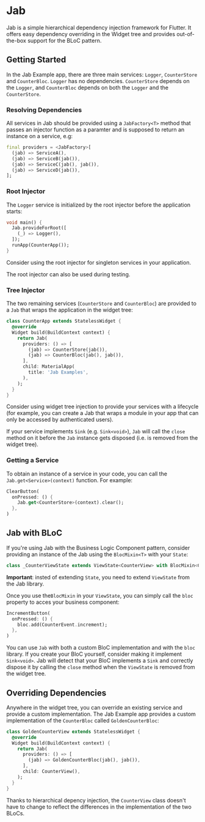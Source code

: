 # Jab

Jab is a simple hierarchical dependency injection framework for Flutter. It offers easy dependency overriding in the Widget tree and provides out-of-the-box support for the BLoC pattern.

## Getting Started

In the Jab Example app, there are three main services: `Logger`, `CounterStore` and `CounterBloc`. `Logger` has no dependencies. `CounterStore` depends on the `Logger`, and `CounterBloc` depends on both the `Logger` and the `CounterStore`.

### Resolving Dependencies

All services in Jab should be provided using a `JabFactory<T>` method that passes an injector function as a paramter and is supposed to return an instance on a service, e.g:

```dart
final providers = <JabFactory>[
  (jab) => ServiceA(),
  (jab) => ServiceB(jab()),
  (jab) => ServiceC(jab(), jab()),
  (jab) => ServiceD(jab()),
];
```
 
### Root Injector

The `Logger` service is initialized by the root injector before the application starts:

```dart
void main() {
  Jab.provideForRoot([
    (_) => Logger(),
  ]);
  runApp(CounterApp());
}
```

Consider using the root injector for singleton services in your application.

The root injector can also be used during testing.

### Tree Injector

The two remaining services (`CounterStore` and `CounterBloc`) are provided to a `Jab` that wraps the application in the widget tree:

```dart
class CounterApp extends StatelessWidget {
  @override
  Widget build(BuildContext context) {
    return Jab(
      providers: () => [
        (jab) => CounterStore(jab()),
        (jab) => CounterBloc(jab(), jab()),
      ],
      child: MaterialApp(
        title: 'Jab Examples',
      ),
    );
  }
}
```

Consider using widget tree injection to provide your services with a lifecycle (for example, you can create a Jab that wraps a module in your app that can only be accessed by authenticated users).

If your service implements `Sink` (e.g. `Sink<void>`), `Jab` will call the `close` method on it before the `Jab` instance gets disposed (i.e. is removed from the widget tree).

### Getting a Service

To obtain an instance of a service in your code, you can call the `Jab.get<Service>(context)` function. For example:

```dart
ClearButton(
  onPressed: () {
    Jab.get<CounterStore>(context).clear();
  },
)
```

## Jab with BLoC

If you're using Jab with the Business Logic Component pattern, consider providing an instance of the Jab using the `BlocMixin<T>` with your `State`:

```dart
class _CounterViewState extends ViewState<CounterView> with BlocMixin<CounterBloc> {
```

**Important**: insted of extending `State`, you need to extend `ViewState` from the Jab library.

Once you use the`BlocMixin` in your `ViewState`, you can simply call the `bloc` property to acces your business component:

```dart
IncrementButton(
  onPressed: () {
    bloc.add(CounterEvent.increment);
  },
)
```

You can use `Jab` with both a custom BloC implementation and with the `bloc` library. If you create your BloC yourself, consider making it implement `Sink<void>`. Jab will detect that your BloC implements a `Sink` and correctly dispose it by calling the `close` method when the `ViewState` is removed from the widget tree.

## Overriding Dependencies

Anywhere in the widget tree, you can override an existing service and provide a custom implementation. The Jab Example app provides a custom implementation of the `CounterBloc` called `GoldenCounterBloc`:

```dart
class GoldenCounterView extends StatelessWidget {
  @override
  Widget build(BuildContext context) {
    return Jab(
      providers: () => [
        (jab) => GoldenCounterBloc(jab(), jab()),
      ],
      child: CounterView(),
    );
  }
}
```

Thanks to hierarchical depency injection, the `CounterView` class doesn't have to change to reflect the differences in the implementation of the two BLoCs.